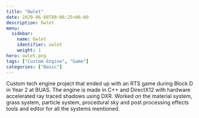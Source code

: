 ```yaml
---
title: "Owlet"
date: 2020-06-08T08:06:25+06:00
description: Owlet
menu:
  sidebar:
    name: Owlet
    identifier: owlet
    weight: 1
hero: owlet.png
tags: ["Custom Engine", "Game"]
categories: ["Basic"]
---
```


Custom tech engine project that ended up with an RTS game during Block D in Year 2 at BUAS. The engine is made in C++ and DirectX12 with hardware accelerated ray traced shadows using DXR. Worked on the material system, grass system, particle system, procedural sky and post processing effects tools and editor for all the systems mentioned. 